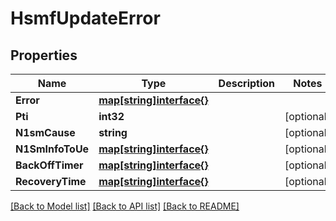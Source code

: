# HsmfUpdateError

## Properties
Name | Type | Description | Notes
------------ | ------------- | ------------- | -------------
**Error** | [**map[string]interface{}**](object.md) |  | 
**Pti** | **int32** |  | [optional] 
**N1smCause** | **string** |  | [optional] 
**N1SmInfoToUe** | [**map[string]interface{}**](object.md) |  | [optional] 
**BackOffTimer** | [**map[string]interface{}**](object.md) |  | [optional] 
**RecoveryTime** | [**map[string]interface{}**](object.md) |  | [optional] 

[[Back to Model list]](../README.md#documentation-for-models) [[Back to API list]](../README.md#documentation-for-api-endpoints) [[Back to README]](../README.md)



